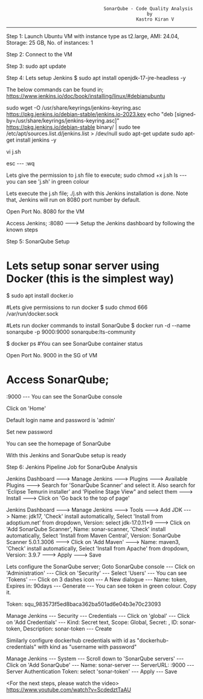 										SonarQube - Code Quality Analysis
														by
													Kastro Kiran V
--------------------------------------------------------------------------------------------------------------------------------------------------------------------------
Step 1: Launch Ubuntu VM with instance type as t2.large, AMI: 24.04, Storage: 25 GB, No. of instances: 1

Step 2: Connect to the VM

Step 3: sudo apt update

Step 4: Lets setup Jenkins
$ sudo apt install openjdk-17-jre-headless -y

The below commands can be found in; https://www.jenkins.io/doc/book/installing/linux/#debianubuntu

sudo wget -O /usr/share/keyrings/jenkins-keyring.asc \
  https://pkg.jenkins.io/debian-stable/jenkins.io-2023.key
echo "deb [signed-by=/usr/share/keyrings/jenkins-keyring.asc]" \
  https://pkg.jenkins.io/debian-stable binary/ | sudo tee \
  /etc/apt/sources.list.d/jenkins.list > /dev/null
sudo apt-get update
sudo apt-get install jenkins -y

vi j.sh
<Paste the above commands>

esc --- :wq

Lets give the permission to j.sh file to execute; sudo chmod +x j.sh
ls --- you can see 'j.sh' in green colour

Lets execute the j.sh file; ./j.sh
with this Jenkins installation is done.
Note that, Jenkins will run on 8080 port number by default.

Open Port No. 8080 for the VM

Access Jenkins; <publicip>:8080 ---> Setup the Jenkins dashboard by following the known steps

 
Step 5: SonarQube Setup
# Lets setup sonar server using Docker (this is the simplest way)
$ sudo apt install docker.io

#Lets give permissions to run docker
$ sudo chmod 666 /var/run/docker.sock

#Lets run docker commands to install SonarQube
$ docker run -d --name sonarqube -p 9000:9000 sonarqube:lts-community

$ docker ps
#You can see SonarQube container status

Open Port No. 9000 in the SG of VM

# Access SonarQube;
<publicip>:9000 --- You can see the SonarQube console

Click on 'Home'

Default login name and password is 'admin'

Set new password

You can see the homepage of SonarQube 

With this Jenkins and SonarQube setup is ready

Step 6: Jenkins Pipeline Job for SonarQube Analysis

Jenkins Dashboard ---> Manage Jenkins ---> Plugins ---> Available Plugins ---> Search for 'SonarQube Scanner' and select it. Also search for 'Eclipse Temurin installer' and 'Pipeline Stage View" and select them ---> Install ---> Click on 'Go back to the top of page'

Jenkins Dashboard ---> Manage Jenkins ---> Tools ---> Add JDK ---> Name: jdk17, 'Check' install automatically, Select 'Install from adoptium.net' from dropdown, Version: select jdk-17.0.11+9 ---> Click on 'Add SonarQube Scanner', Name: sonar-scanner, 'Check' install automatically, Select 'Install from Maven Central', Version: SonarQube Scanner 5.0.1.3006 ---> Click on 'Add Maven' ---> Name:  maven3,  'Check' install automatically, Select 'Install from Apache' from dropdown, Version: 3.9.7 ---> Apply ---> Save

Lets configure the SonarQube server;
Goto SonarQube console --- Click on 'Administration' --- Click on 'Security' --- Select 'Users' --- You can see 'Tokens' --- Click on 3 dashes icon --- A New dialogue --- Name: token, Expires in: 90days --- Generate --- You can see token in green colour. Copy it. 

Token: squ_983573f5ed8baca362ba501ad6e04b3e70c23093

Manage Jenkins --- Security --- Credentials --- Click on 'global' --- Click on 'Add Credentials' --- Kind: Secret text, Scope: Global, Secret: <Paste the token copied from SonarQube console>, ID: sonar-token, Description: sonar-token --- Create

Similarly configure dockerhub credentials with id as "dockerhub-credentials" with kind as "username with password"

Manage Jenkins --- System --- Scroll down to 'SonarQube servers' --- Click on 'Add SonarQube' --- Name: sonar-server --- ServerURL: <PublicIPofSQinstalledVM>:9000 --- Server Authentication Token: select 'sonar-token' --- Apply --- Save


<For the next steps, please watch the video>
https://www.youtube.com/watch?v=ScdedztTaAU